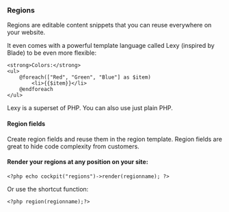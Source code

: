 ### Regions

Regions are editable content snippets that you can reuse everywhere on your website.


It even comes with a powerful template language called <span class="uk-badge">Lexy</span> (inspired by Blade) to be even more flexible:


    <strong>Colors:</strong>
    <ul>
        @foreach(["Red", "Green", "Blue"] as $item)
            <li>{{$item}}</li>
        @endforeach
    </ul>


<div class="uk-alert">
    Lexy is a superset of PHP. You can also use just plain PHP.
</div>

#### Region fields

Create region fields and reuse them in the region template. Region fields are great to hide code complexity from customers.


#### Render your regions at any position on your site:

    <?php echo cockpit("regions")->render(regionname); ?>

Or use the shortcut function:

    <?php region(regionname);?>
